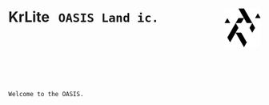 <h1>
  <div align=center>
    <p align=left>
      KrLite
      &thinsp;
      <code>OASIS Land ic.</code>
      <picture>
        <source media="(prefers-color-scheme: dark)" srcset="/artwork/logo/pure-outline-w.png?raw=true" />
        <img align=right height=77 src="/artwork/logo/pure-outline.png?raw=true" />
      </picture>
    </p>
  </div>
  <br />
</h1>

<p>
  <br />
</p>

```

Welcome to the OASIS.

```

```

```

```
```
